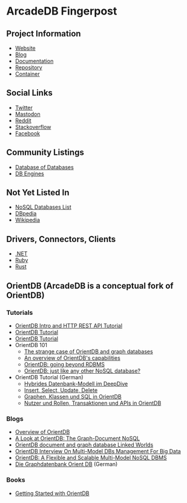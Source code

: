 ArcadeDB Fingerpost
===================

## Project Information

* [Website](https://arcadedb.com)
* [Blog](https://blog.arcadedb.com)
* [Documentation](https://docs.arcadedb.com)
* [Repository](https://github.com/ArcadeData/arcadedb)
* [Container](https://registry.hub.docker.com/r/arcadedata/arcadedb)

## Social Links

* [Twitter](https://twitter.com/arcade_db)
* [Mastodon](https://fosstodon.org/web/@arcade_db@beta.birdsite.live)
* [Reddit](https://www.reddit.com/r/arcadedb/)
* [Stackoverflow](https://stackoverflow.com/questions/tagged/?tagnames=arcadedb&sort=newest)
* [Facebook](https://www.facebook.com/arcadedb/)

## Community Listings

* [Database of Databases](https://dbdb.io/db/arcadedb)
* [DB Engines](https://db-engines.com/en/system/ArcadeDB)

## Not Yet Listed In

* [NoSQL Databases List](https://hostingdata.co.uk/nosql-database/)
* [DBpedia](https://www.dbpedia.org/)
* [Wikipedia](https://en.wikipedia.org/wiki/Draft:ArcadeDB)

## Drivers, Connectors, Clients

* [.NET](https://github.com/tetious/ArcadeDb.Client)
* [Ruby](https://github.com/topofocus/arcadedb)
* [Rust](https://crates.io/crates/arcadedb-rs)

## OrientDB (ArcadeDB is a conceptual fork of OrientDB)

### Tutorials

* [OrientDB Intro and HTTP REST API Tutorial](https://dzone.com/articles/orientdb-intro-amp-http-rest-api-tutorial)
* [OrientDB Tutorial](https://www.tutorialspoint.com/orientdb/index.htm)
* [OrientDB Tutorial](https://devdocs.inightmare.org/tutorials/orientdb-tutorial.html)
* OrientDB 101
    * [The strange case of OrientDB and graph databases](https://odino.org/the-strange-case-of-orientdb-and-graph-databases/)
    * [An overview of OrientDB's capabilities](https://odino.org/an-overview-of-orientdbs-capabilities/)
    * [OrientDB: going beyond RDBMS](https://odino.org/going-beyond-rdbms/)
    * [OrientDB: just like any other NoSQL database?](https://odino.org/orientdb-just-like-any-other-nosql-database/)
* OrientDB Tutorial (German)
    * [Hybrides Datenbank-Modell im DeepDive](https://www.maibornwolff.de/know-how/orientdb-hybrides-datenbank-modell-im-deepdive-teil-1/)
    * [Insert, Select, Update, Delete](https://www.maibornwolff.de/know-how/tutorial-orientdb-teil-2-insert-select-update-delete/)
    * [Graphen, Klassen und SQL in OrientDB](https://www.maibornwolff.de/know-how/graphen-klassen-und-sql-orientdb-teil-3/)
    * [Nutzer und Rollen, Transaktionen und APIs in OrientDB](https://www.maibornwolff.de/know-how/nutzer-und-rollen-transaktionen-und-apis-in-orientdb/)

### Blogs

* [Overview of OrientDB](https://rusyasoft.github.io/database/2020/06/07/graphdb-orientdb-quick-review/)
* [A Look at OrientDB: The Graph-Document NoSQL](https://www.sitepoint.com/a-look-at-orientdb-the-graph-document-nosql/)
* [OrientDB document and graph database Linked Worlds](https://www.admin-magazine.com/Archive/2015/28/OrientDB-document-and-graph-database)
* [OrientDB Interview On Multi-Model DBs Management For Big Data](https://bigstep.com/blog/expert-interview-with-luca-garulli-of-orientdb-on-multi-model-database-management-for-big-data)
* [OrientDB: A Flexible and Scalable Multi-Model NoSQL DBMS](https://www.opensourceforu.com/2022/01/orientdb-a-flexible-and-scalable-multi-model-nosql-dbms/)
* [Die Graphdatenbank Orient DB](https://www.linux-magazin.de/ausgaben/2015/07/orient-db/) (German)

### Books

* [Getting Started with OrientDB](https://www.amazon.com/Getting-Started-OrientDB-Claudio-Tesoriero/dp/1782169954)
